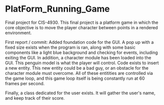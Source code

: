 # PlatForm_Running_Game
Final project for CIS-4930. This final project is a platform game in which the core objective is to move the player character between points in a rendered environment. 

First report / commit:
  Added foundation code for the GUI. A pop up with a fixed size exists when the program is ran, along with some basic components like a light blue background and
checking for events, including exiting the GUI.  In addition, a character module has been loaded into the GUI. This penguin model is what the player will control. Code exists
to insert a new entity. This new entity could be a bad guy, or an obstacle for the character module must overcome. All of these entitities are controlled via the game loop, 
and this game loop itself is being constantly run at 60 frames per second.
 
Finally, a class dedicated for the user exists. It will gather the user's name, and keep track of their score.

